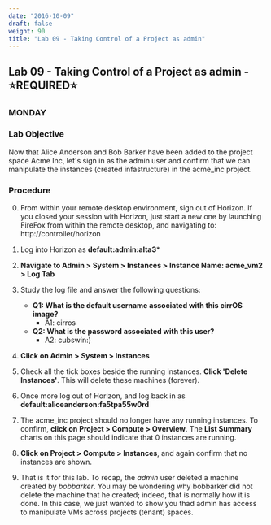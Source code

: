 ```yaml
---
date: "2016-10-09"
draft: false
weight: 90
title: "Lab 09 - Taking Control of a Project as admin"
---
```


## Lab 09 - Taking Control of a Project as admin - &#x2B50;REQUIRED&#x2B50;

### MONDAY

### Lab Objective

Now that Alice Anderson and Bob Barker have been added to the project space Acme Inc, let's sign in as the admin user and confirm that we can manipulate the instances (created infastructure) in the acme_inc project.

### Procedure

0. From within your remote desktop environment, sign out of Horizon. If you closed your session with Horizon, just start a new one by launching FireFox from within the remote desktop, and navigating to: http://controller/horizon

0. Log into Horizon as **default:admin:alta3***

0. **Navigate to Admin > System > Instances > Instance Name: acme_vm2 > Log Tab**

0. Study the log file and answer the following questions:
    - **Q1: What is the default username associated with this cirrOS image?**
      - A1: cirros
    - **Q2: What is the password associated with this user?**
      - A2: cubswin:)
    
0. **Click on Admin > System > Instances**

0. Check all the tick boxes beside the running instances. **Click  'Delete Instances'**. This will delete these machines (forever).

0. Once more log out of Horizon, and log back in as **default:aliceanderson:fa5tpa55w0rd**

0. The acme_inc project should no longer have any running instances. To confirm, **click on Project > Compute > Overview**. The **List Summary** charts on this page should indicate that 0 instances are running.

0. **Click on Project > Compute > Instances**, and again confirm that no instances are shown. 

0. That is it for this lab. To recap, the *admin* user deleted a machine created by *bobbarker*. You may be wondering why bobbarker did not delete the machine that he created; indeed, that is normally how it is done. In this case, we just wanted to show you thad admin has access to manipulate VMs across projects (tenant) spaces.
